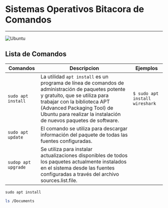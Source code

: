 # Sistemas Operativos Bitacora de Comandos
--------------------------------------------
![Ubuntu](C:\Users\andre\OneDrive\Escritorio\ubuntu.png) 
## Lista de Comandos



| Comandos 				| Descripcion |  Ejemplos   |
| ------   			 	| ----------- | ----------- |
| `sudo apt install`   	| La utilidad `apt install` es un programa de línea de comandos de administración de paquetes potente y gratuito, que se utiliza para trabajar con la biblioteca APT (Advanced Packaging Tool) de Ubuntu para realizar la instalación de nuevos paquetes de software. | `$ sudo apt install wireshark` |
| `sudo apt update`  	| El comando se utiliza para descargar información del paquete de todas las fuentes configuradas. |
| `sudop apt upgrade`   | Se utiliza para instalar actualizaciones disponibles de todos los paquetes actualmente instalados en el sistema desde las fuentes configuradas a través del archivo sources.list.file. |

`sudo apt install`
```bash
ls /Documents
```